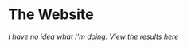 # The Website

*I have no idea what I'm doing. View the results [here](https://jovianw.github.io/)*
